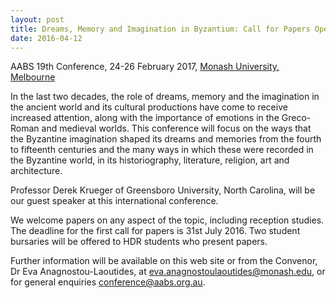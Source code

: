 ```yaml
---
layout: post
title: Dreams, Memory and Imagination in Byzantium: Call for Papers Open
date: 2016-04-12
---
```


AABS 19th Conference, 24-26 February 2017, [Monash University,
Melbourne](http://www.monash.edu/)


In the last two decades, the role of dreams, memory and the
imagination in the ancient world and its cultural productions have come
to receive increased attention, along with the importance of emotions in
the Greco-Roman and medieval worlds. This conference will focus on the
ways that the Byzantine imagination shaped its dreams and memories from
the fourth to fifteenth centuries and the many ways in which these were
recorded in the Byzantine world, in its historiography, literature,
religion, art and architecture.

Professor Derek Krueger of
Greensboro University, North Carolina, will be our guest speaker at this
international conference.

We welcome papers on any aspect of
the topic, including reception studies. The deadline for the first call
for papers is 31st July 2016. Two student bursaries will be offered to
HDR students who present papers.

Further information will be
available on this web site or from the Convenor, Dr Eva
Anagnostou-Laoutides, at <eva.anagnostoulaoutides@monash.edu>, or for
general enquiries <conference@aabs.org.au>.
